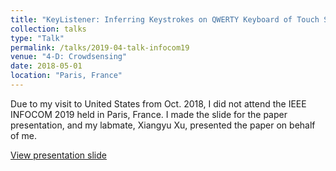 ```yaml
---
title: "KeyListener: Inferring Keystrokes on QWERTY Keyboard of Touch Screen through Acoustic Signals"
collection: talks
type: "Talk"
permalink: /talks/2019-04-talk-infocom19
venue: "4-D: Crowdsensing"
date: 2018-05-01
location: "Paris, France"
---
```


Due to my visit to United States from Oct. 2018, I did not attend the IEEE INFOCOM 2019 held in Paris, France. I made the slide for the paper presentation, and my labmate, Xiangyu Xu, presented the paper on behalf of me. 

[View presentation slide](http://lynnlilu.github.io/files/INFOCOM19.pdf)

